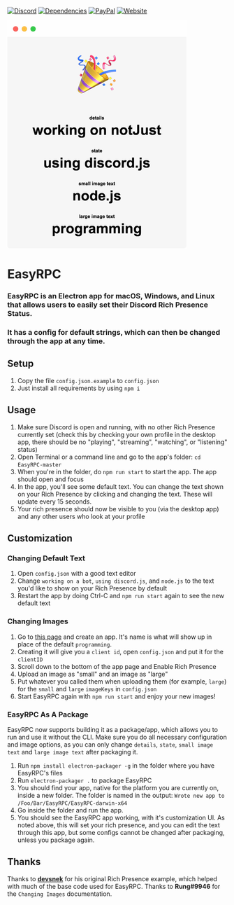 [![Discord](https://img.shields.io/discord/268970339948691456.svg?style=flat-square&colorB=7289DA)](https://discord.gg/MpnbrX7)
[![Dependencies](https://img.shields.io/david/justdotJS/EasyRPC.svg?style=flat-square)]()
[![PayPal](https://img.shields.io/badge/donate-paypal-003087.svg?style=flat-square)]()
[![Website](https://img.shields.io/badge/go_to-site-000000.svg?style=flat-square)]()

[![Example](example.png)]()

# EasyRPC
### EasyRPC is an Electron app for macOS, Windows, and Linux that allows users to easily set their Discord Rich Presence Status.
### It has a config for default strings, which can then be changed through the app at any time.

## Setup
1. Copy the file `config.json.example` to `config.json`
2. Just install all requirements by using `npm i`

## Usage
1. Make sure Discord is open and running, with no other Rich Presence currently set (check this by checking your own profile in the desktop app, there should be no "playing", "streaming", "watching", or "listening" status)
2. Open Terminal or a command line and go to the app's folder: `cd EasyRPC-master`
3. When you're in the folder, do `npm run start` to start the app. The app should open and focus
4. In the app, you'll see some default text. You can change the text shown on your Rich Presence by clicking and changing the text. These will update every 15 seconds.
5. Your rich presence should now be visible to you (via the desktop app) and any other users who look at your profile

## Customization
### Changing Default Text
1. Open `config.json` with a good text editor
2. Change `working on a bot`, `using discord.js`, and `node.js` to the text you'd like to show on your Rich Presence by default
3. Restart the app by doing Ctrl-C and `npm run start` again to see the new default text

### Changing Images
1. Go to [this page](https://discordapp.com/developers/applications/me) and create an app. It's name is what will show up in place of the default `programming`.
2. Creating it will give you a `client id`, open `config.json` and put it for the `clientID`
3. Scroll down to the bottom of the app page and Enable Rich Presence
4. Upload an image as "small" and an image as "large"
5. Put whatever you called them when uploading them (for example, `large`) for the `small` and `large` `imageKeys` in `config.json`
6. Start EasyRPC again with `npm run start` and enjoy your new images!

### EasyRPC As A Package
EasyRPC now supports building it as a package/app, which allows you to run and use it without the CLI. Make sure you do all necessary configuration and image options, as you can only change `details`, `state`, `small image text` and `large image text` after packaging it.
1. Run `npm install electron-packager -g` in the folder where you have EasyRPC's files
2. Run `electron-packager .` to package EasyRPC
3. You should find your app, native for the platform you are currently on, inside a new folder. The folder is named in the output:
```Wrote new app to /Foo/Bar/EasyRPC/EasyRPC-darwin-x64```
4. Go inside the folder and run the app. 
5. You should see the EasyRPC app working, with it's customization UI. As noted above, this will set your rich presence, and you can edit the text through this app, but some configs cannot be changed after packaging, unless you package again.

## Thanks
Thanks to **[devsnek](https://github.com/devsnek)** for his original Rich Presence example, which helped with much of the base code used for EasyRPC.
Thanks to **Rung#9946** for the `Changing Images` documentation.
